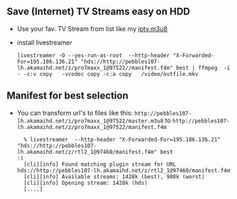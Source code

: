 Save (Internet) TV Streams easy on HDD
-------------------------------------------
* Use your fav. TV Stream from list like my [iptv.m3u8](https://gist.githubusercontent.com/dbiesecke/c15243da0e8c17067c73/raw/gistfile1.txt)
* install livestreamer 


    `livestreamer -O --yes-run-as-root  --http-header "X-Forwarded-For=195.186.136.21" "hds://http://pebbles107-lh.akamaihd.net/z/pro7maxx_1@97522//manifest.f4m" best | ffmpeg  -i - -c:v copy   -vcodec copy -c:a copy   /video/outfile.mkv`



Manifest for best selection
--------------------------------------
* You can transform url's to  files like this: `http://pebbles107-lh.akamaihd.net/i/pro7maxx_1@97522/master.m3u8` to
    `http://pebbles107-lh.akamaihd.net/z/pro7maxx_1@97522/manifest.f4m`


        % livestreamer  --http-header "X-Forwarded-For=195.186.136.21" "hds://http://pebbles107-lh.akamaihd.net/z/rtl2_1@97460/manifest.f4m" best                                                                        :(
        [cli][info] Found matching plugin stream for URL hds://http://pebbles107-lh.akamaihd.net/z/rtl2_1@97460/manifest.f4m
        [cli][info] Available streams: 1428k (best), 908k (worst)
        [cli][info] Opening stream: 1428k (hds)
        [....]





